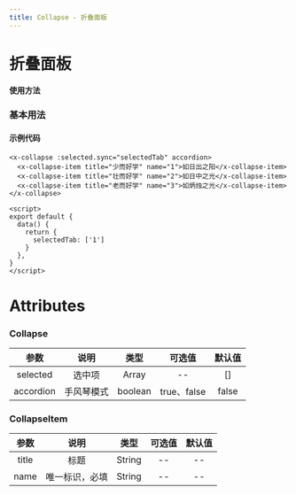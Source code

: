 ```yaml
---
title: Collapse - 折叠面板
---
```

# 折叠面板

**使用方法**

### 基本用法

<ClientOnly>
<collapse-demos></collapse-demos>
</ClientOnly>

#### 示例代码

```vue
<x-collapse :selected.sync="selectedTab" accordion>
  <x-collapse-item title="少而好学" name="1">如日出之阳</x-collapse-item>
  <x-collapse-item title="壮而好学" name="2">如日中之光</x-collapse-item>
  <x-collapse-item title="老而好学" name="3">如炳烛之光</x-collapse-item>
</x-collapse>

<script>
export default {
  data() {
    return {
      selectedTab: ['1']
    }
  },
}
</script>
```

# Attributes

### Collapse 
|参数| 说明 |  类型  | 可选值 | 默认值 |
| :-------------: |:-------------:| :-----:|:-----:|:-----:|
|selected| 选中项 | Array |--|[]
| accordion | 手风琴模式 |    boolean | true、false|false

### CollapseItem
|参数| 说明 |  类型  | 可选值 | 默认值 |
| :-------------: |:-------------:| :-----:|:-----:|:-----:|
|title| 标题 | String |--|--
| name | 唯一标识，必填 |    String |-- |--
